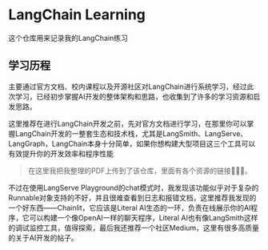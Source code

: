 # LangChain Learning

这个仓库用来记录我的LangChain练习

## 学习历程

主要通过官方文档、校内课程以及开源社区对LangChain进行系统学习，经过此次学习，已经初步掌握AI开发的整体架构和思路，也收集到了许多的学习资源和启发思路。

这里推荐在进行LangChain开发之前，先对官方文档进行学习，在那里你可以掌握LangChain开发的一整套生态和技术栈，尤其是LangSmith、LangServe、LangGraph，LangChain本身十分简单，如果你想构建大型项目这三个工具可以有效提升你的开发效率和程序性能

> 在这里我把我整理的PDF上传到了该仓库，里面有各个资源的链接🥰🥰🥰。

不过在使用LangServe Playground的chat模式时，我发现该功能似乎对于复杂的Runnable对象支持的不好，并且很难查看到日志和报错文档，这里推荐我发现的一个好东西——Chainlit，它应该是Literal AI生态的一环，负责在线展示你的AI程序，它可以构建一个像OpenAI一样的聊天程序，Literal AI也有像LangSmith这样的调试监控工具，值得探索，最后我还推荐一个社区Medium，这里有很多高质量的关于AI开发的帖子。
